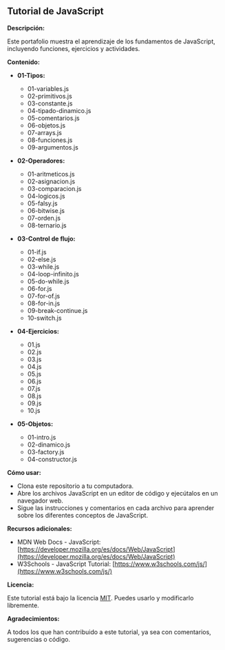 ## Tutorial de JavaScript

**Descripción:**

Este portafolio muestra el aprendizaje de los fundamentos de JavaScript, incluyendo funciones, ejercicios y actividades.

**Contenido:**

* **01-Tipos:**
    * 01-variables.js
    * 02-primitivos.js
    * 03-constante.js
    * 04-tipado-dinamico.js
    * 05-comentarios.js
    * 06-objetos.js
    * 07-arrays.js
    * 08-funciones.js
    * 09-argumentos.js

* **02-Operadores:**
    * 01-aritmeticos.js
    * 02-asignacion.js
    * 03-comparacion.js
    * 04-logicos.js
    * 05-falsy.js
    * 06-bitwise.js
    * 07-orden.js
    * 08-ternario.js

* **03-Control de flujo:**
    * 01-if.js
    * 02-else.js
    * 03-while.js
    * 04-loop-infinito.js
    * 05-do-while.js
    * 06-for.js
    * 07-for-of.js
    * 08-for-in.js
    * 09-break-continue.js
    * 10-switch.js

* **04-Ejercicios:**
    * 01.js
    * 02.js
    * 03.js
    * 04.js
    * 05.js
    * 06.js
    * 07.js
    * 08.js
    * 09.js
    * 10.js

* **05-Objetos:**
    * 01-intro.js
    * 02-dinamico.js
    * 03-factory.js
    * 04-constructor.js

**Cómo usar:**

* Clona este repositorio a tu computadora.
* Abre los archivos JavaScript en un editor de código y ejecútalos en un navegador web.
* Sigue las instrucciones y comentarios en cada archivo para aprender sobre los diferentes conceptos de JavaScript.

**Recursos adicionales:**

* MDN Web Docs - JavaScript: [https://developer.mozilla.org/es/docs/Web/JavaScript](https://developer.mozilla.org/es/docs/Web/JavaScript)
* W3Schools - JavaScript Tutorial: [https://www.w3schools.com/js/](https://www.w3schools.com/js/)

**Licencia:**

Este tutorial está bajo la licencia [MIT](https://github.com/Cristian0813/tutorialJavaScript/blob/main/LICENSE). Puedes usarlo y modificarlo libremente.

**Agradecimientos:**

A todos los que han contribuido a este tutorial, ya sea con comentarios, sugerencias o código.
